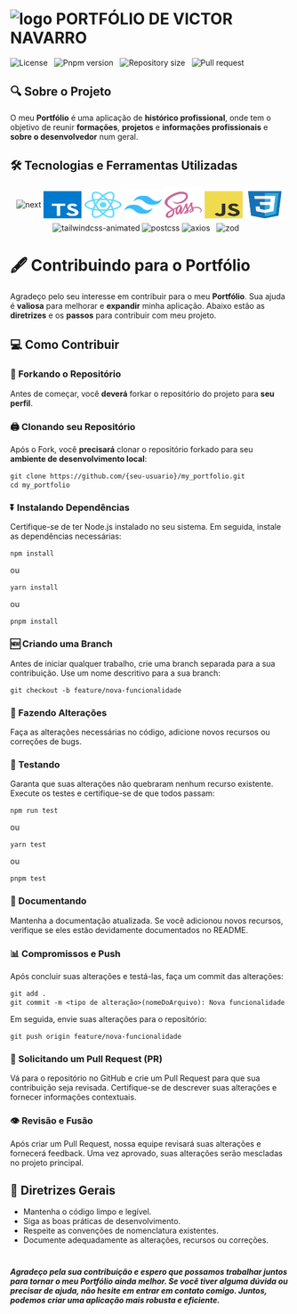 <h1 justify='center'>
  <img height='40' width='40' title='Logo' alt='logo' src='https://github.com/bush1D3v/my_portfolio_html/assets/133554156/b2650afc-a61a-46fb-ae27-823e8461a836' />
  PORTFÓLIO DE VICTOR NAVARRO
</h1>

![License](https://img.shields.io/static/v1?label=license&message=MIT&color=orange) &nbsp;
![Pnpm version](https://img.shields.io/static/v1?label=pnpm&message=v8.13.1&color=yellow) &nbsp;
![Repository size](https://img.shields.io/github/repo-size/bush1D3v/my_portfolio?color=blue) &nbsp;
![Pull request](https://img.shields.io/static/v1?label=PR&message=welcome&color=green)

## 🔍 Sobre o Projeto

O meu **Portfólio** é uma aplicação de **histórico profissional**, onde tem o objetivo de reunir **formações**, **projetos** e **informações profissionais** e **sobre o desenvolvedor** num geral.

## 🛠️ Tecnologias e Ferramentas Utilizadas

<div align='center'>
   <img align='center' height='57' width='57' title='Next' alt='next' src='https://github.com/bush1D3v/linktree/assets/133554156/7d633728-0fbe-4567-9e97-ba9a82fddf4b' />
   <img align='center' height='50' width='70' title='TypeScript' alt='typescript' src='https://github.com/devicons/devicon/blob/master/icons/typescript/typescript-original.svg' />
   <img align='center' height='54' width='68' title='React' alt='react' src='https://github.com/devicons/devicon/blob/master/icons/react/react-original.svg' />
   <img align='center' height='54' width='68' title='Tailwindcss' alt='tailwindcss' src='https://github.com/devicons/devicon/blob/master/icons/tailwindcss/tailwindcss-plain.svg' />
   <img align='center' height='64' width='68' title='Sass' alt='sass' src='https://github.com/devicons/devicon/blob/master/icons/sass/sass-original.svg' />
   <img align='center' height='50' width='70' title='JavaScript' alt='javascript' src='https://github.com/devicons/devicon/blob/master/icons/javascript/javascript-original.svg' />
   <img align='center' height='50' width='70' title='CSS3' alt='css3' src='https://github.com/devicons/devicon/blob/master/icons/css3/css3-original.svg' />
   <img align='center' height='58' width='80' title='Tailwindcss-animated' alt='tailwindcss-animated' src='https://github.com/bush1D3v/my_portfolio_html/assets/133554156/364156ca-f265-4478-bcc3-4a12830c46a7' />
   <img align='center' height='68' width='72' title='Potcss' alt='postcss' src='https://github.com/bush1D3v/my_portfolio/assets/133554156/85b7c73b-e181-4c95-b9de-a8e0ba0523d3' />
   <img align='center' height='70' width='50' title='Axios' alt='axios' src='https://github.com/bush1D3v/tsbank_front/assets/133554156/b9ff307f-3582-4635-ae6e-361215efc742' /> &nbsp; 
   <img align='center' height='49' width='59' title='Zod' alt='zod' src='https://github.com/bush1D3v/tsbank_front/assets/133554156/5a769805-23e2-4f8b-904d-034b25a982a6' /> &nbsp; &nbsp;
</div>

# 🖋️ Contribuindo para o Portfólio

Agradeço pelo seu interesse em contribuir para o meu **Portfólio**. Sua ajuda é **valiosa** para melhorar e **expandir** minha aplicação. Abaixo estão as **diretrizes** e os **passos** para contribuir com meu projeto.

## 💻 Como Contribuir

### 🌳 Forkando o Repositório

Antes de começar, você **deverá** forkar o repositório do projeto para **seu perfil**.

### 🖨 Clonando seu Repositório

Após o Fork, você **precisará** clonar o repositório forkado para seu **ambiente de desenvolvimento local**:

```
git clone https://github.com/{seu-usuario}/my_portfolio.git
cd my_portfolio
```

### ⏬ Instalando Dependências

Certifique-se de ter Node.js instalado no seu sistema. Em seguida, instale as dependências necessárias:

```
npm install
```

ou

```
yarn install
```

ou

```
pnpm install
```

### 🆕 Criando uma Branch

Antes de iniciar qualquer trabalho, crie uma branch separada para a sua contribuição. Use um nome descritivo para a sua branch:

```
git checkout -b feature/nova-funcionalidade
```

### 🔨 Fazendo Alterações

Faça as alterações necessárias no código, adicione novos recursos ou correções de bugs.

### 🧪 Testando

Garanta que suas alterações não quebraram nenhum recurso existente. Execute os testes e certifique-se de que todos passam:

```
npm run test
```

ou

```
yarn test
```

ou

```
pnpm test
```

### 📝 Documentando

Mantenha a documentação atualizada. Se você adicionou novos recursos, verifique se eles estão devidamente documentados no README.

### 📊 Compromissos e Push

Após concluir suas alterações e testá-las, faça um commit das alterações:

```
git add .
git commit -m <tipo de alteração>(nomeDoArquivo): Nova funcionalidade
```

Em seguida, envie suas alterações para o repositório:

```
git push origin feature/nova-funcionalidade
```

### 📨 Solicitando um Pull Request (PR)

Vá para o repositório no GitHub e crie um Pull Request para que sua contribuição seja revisada. Certifique-se de descrever suas alterações e fornecer informações contextuais.

### 👁 Revisão e Fusão

Após criar um Pull Request, nossa equipe revisará suas alterações e fornecerá feedback. Uma vez aprovado, suas alterações serão mescladas no projeto principal.

## 💼 Diretrizes Gerais

- Mantenha o código limpo e legível.
- Siga as boas práticas de desenvolvimento.
- Respeite as convenções de nomenclatura existentes.
- Documente adequadamente as alterações, recursos ou correções.

#

**_Agradeço pela sua contribuição e espero que possamos trabalhar juntos para tornar o meu Portfólio ainda melhor. Se você tiver alguma dúvida ou precisar de ajuda, não hesite em entrar em contato comigo. Juntos, podemos criar uma aplicação mais robusta e eficiente._**
